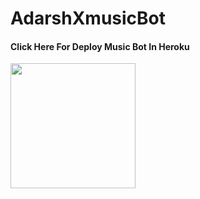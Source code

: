 # AdarshXmusicBot


<h4> Click Here For Deploy Music Bot In Heroku </h4>    
<p><a href="https://dashboard.heroku.com/new?template=https%3A%2F%2Fgithub.com%2FAdarshuXD%2FAdarshXMusicBot"><img src="https://img.shields.io/badge/Deploy%20To%20Heroku-red?style=for-the-badge&logo=heroku" width="200"/></a></p>
</details>
